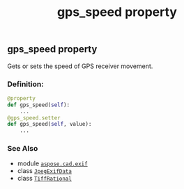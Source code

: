 ﻿---
title: gps_speed property
second_title: Aspose.CAD for Python via .NET API References
description: 
type: docs
weight: 680
url: /python-net/aspose.cad.exif/jpegexifdata/gps_speed/
is_root: false
---

## gps_speed property


Gets or sets the speed of GPS receiver movement.
### Definition:
```python
@property
def gps_speed(self):
    ...
@gps_speed.setter
def gps_speed(self, value):
    ...
```

### See Also
* module [`aspose.cad.exif`](../../)
* class [`JpegExifData`](/cad/python-net/aspose.cad.exif/jpegexifdata)
* class [`TiffRational`](/cad/python-net/aspose.cad.fileformats.tiff/tiffrational)
